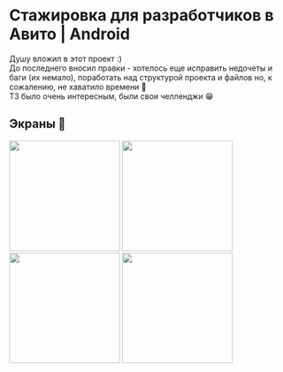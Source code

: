 # Стажировка для разработчиков в Авито | Android
Душу вложил в этот проект :)<br/>
До последнего вносил правки - хотелось еще исправить недочеты и баги (их немало), поработать над структурой проекта и файлов но, к сожалению, не хаватило времени 🙈<br/>
ТЗ было очень интересным, были свои челленджи 😁
  
## Экраны 📱
<img src="https://github.com/user-attachments/assets/991f6fb7-db99-4b26-8818-23abdefde509" width="200" />
<img src="https://github.com/user-attachments/assets/9698ad0a-be27-4a77-a6a7-db45f5024e04" width="200" />
<img src="https://github.com/user-attachments/assets/a8fcf7f5-2afb-457a-94ba-fc73868f2dd5" width="200" />
<img src="https://github.com/user-attachments/assets/79d22c9e-b572-4a3a-bf5c-a91fea0ed862" width="200" />
